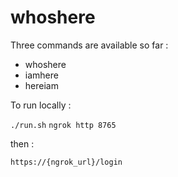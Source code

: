 # whoshere

Three commands are available so far :

- whoshere
- iamhere
- hereiam

To run locally :

`./run.sh`
`ngrok http 8765`

then :

`https://{ngrok_url}/login`
